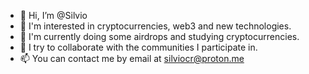 - 👋 Hi, I’m @Silvio
- 👀 I'm interested in cryptocurrencies, web3 and new technologies.
- 🌱 I'm currently doing some airdrops and studying cryptocurrencies.
- 💞️ I try to collaborate with the communities I participate in.
- 📫 You can contact me by email at silviocr@proton.me

<!---
SilvioTigH/SilvioTigH is a ✨ special ✨ repository because its `README.md` (this file) appears on your GitHub profile.
You can click the Preview link to take a look at your changes.
--->
